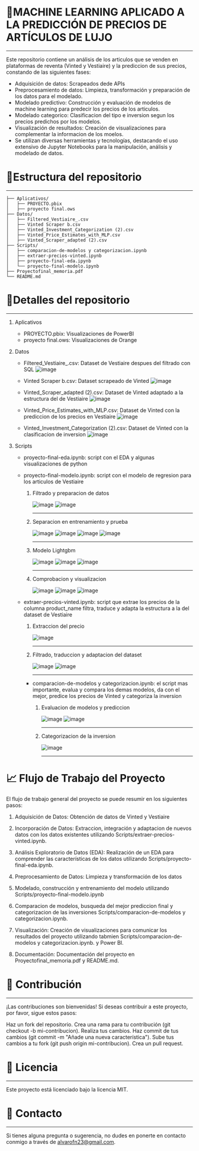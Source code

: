 # 👕MACHINE LEARNING APLICADO A LA PREDICCIÓN DE PRECIOS DE ARTÍCULOS DE LUJO
***

Este repositorio contiene un análisis de los articulos que se venden en plataformas de reventa (Vinted y Vestiaire) y la prediccion de sus precios, constando de las siguientes fases:

- Adquisición de datos: Scrapeados dede APIs
- Preprocesamiento de datos: Limpieza, transformación y preparación de los datos para el modelado.
- Modelado predictivo: Construcción y evaluación de modelos de machine learning para predecir los precios de los articulos.
- Modelado categorico: Clasificacion del tipo e inversion segun los precios predichos por los modelos.
- Visualización de resultados: Creación de visualizaciones para complementar la informacion de los moelos.
- Se utilizan diversas herramientas y tecnologías, destacando el uso extensivo de Jupyter Notebooks para la manipulación, análisis y modelado de datos.



# 📂Estructura del repositorio
---
```
├── Aplicativos/
│   ├── PROYECTO.pbix
│   ├── proyecto final.ows
├── Datos/
│   ├── Filtered_Vestiaire_.csv
│   ├── Vinted Scraper b.csv
│   ├── Vinted_Investment_Categorization (2).csv
│   ├── Vinted_Price_Estimates_with_MLP.csv
│   ├── Vinted_Scraper_adapted (2).csv
├── Scripts/
│   ├── comparacion-de-modelos y categorizacion.ipynb
│   ├── extraer-precios-vinted.ipynb
│   ├── proyecto-final-eda.ipynb
│   └── proyecto-final-modelo.ipynb
├── Proyectofinal_memoria.pdf
└── README.md
```

# 📂Detalles del repositorio
---
1. Aplicativos
   - PROYECTO.pbix: Visualizaciones de PowerBI
   - proyecto final.ows: Visualizaciones de Orange

2. Datos
   - Filtered_Vestiaire_.csv: Dataset de Vestiaire despues del filtrado con SQL
     ![image](https://github.com/user-attachments/assets/e1a0a2b8-24dc-46cf-b59e-bfd3259aa928)

   - Vinted Scraper b.csv: Dataset scrapeado de Vinted
     ![image](https://github.com/user-attachments/assets/c52abb9c-659c-497c-8f2c-9e3cdb83ad61)

   - Vinted_Scraper_adapted (2).csv: Dataset de Vinted adaptado a la estructura del de Vestiaire
     ![image](https://github.com/user-attachments/assets/a8984de4-ed0b-430d-aefb-fb9ae0a237a5)

   - Vinted_Price_Estimates_with_MLP.csv: Dataset de Vinted con la prediccion de los precios en Vestiaire
     ![image](https://github.com/user-attachments/assets/52b0ca3d-02f6-467a-883b-e1d3c9259456)

   - Vinted_Investment_Categorization (2).csv: Dataset de Vinted con la clasificacion de inversion
     ![image](https://github.com/user-attachments/assets/0f37df02-6d7c-4f75-9516-269445db9d86)

3. Scripts
   - proyecto-final-eda.ipynb: script con el EDA y algunas visualizaciones de python
     
   - proyecto-final-modelo.ipynb: script con el modelo de regresion para los articulos de Vestiaire
     
     1. Filtrado y preparacion de datos
        
        ![image](https://github.com/user-attachments/assets/ce5f37f3-a521-49b2-8c17-7d0d1e99f816)
        ![image](https://github.com/user-attachments/assets/7c695c7e-6ca3-4ea1-8c7b-a8f540576e2c)
  
        ---
        
     2. Separacion en entrenamiento y prueba
        
        ![image](https://github.com/user-attachments/assets/d93d9a6d-dd0e-44ae-aaec-d262dcd47357)
        ![image](https://github.com/user-attachments/assets/bbb0ed42-d969-4063-b5f3-d8d0d4b73bc6)
        ![image](https://github.com/user-attachments/assets/0a8e0bc7-7c39-482b-bfad-2fc14fc7630e)
        ![image](https://github.com/user-attachments/assets/cd1a2a00-3fe8-4a13-9e7d-73fca2dcce96)
  
        ---
     3. Modelo Lightgbm
        
        ![image](https://github.com/user-attachments/assets/9b533710-fe3f-4bdc-80dd-a965a652d9bd)
        ![image](https://github.com/user-attachments/assets/85f683da-ab91-4a84-ac06-2e5f5072981c)
        ![image](https://github.com/user-attachments/assets/64df2981-d5a7-4834-8423-7305a0ba1ccd)
  
        ---
     4. Comprobacion y visualizacion
        
        ![image](https://github.com/user-attachments/assets/93b7a120-5f55-4504-86a4-91159da02a7a)
        ![image](https://github.com/user-attachments/assets/e8ee334b-8edd-4f5a-88a1-5594fbf6596f)
        ![image](https://github.com/user-attachments/assets/7df28d9c-89e6-4db4-beef-8d215bf950e0)

   - extraer-precios-vinted.ipynb: script que extrae los precios de la columna product_name filtra, traduce y adapta la estructura a la del dataset de Vestiaire

     1. Extraccion del precio
        
        ![image](https://github.com/user-attachments/assets/fe8d200a-2abf-4d95-a556-5424c7a6a71a)
  
        ---

     2. Filtrado, traduccion y adaptacion del dataset
    
        ![image](https://github.com/user-attachments/assets/78cf91a8-86ab-4097-a073-615a87cf8bf8)
        ![image](https://github.com/user-attachments/assets/c05fdd95-5434-45d8-8624-1c925480730f)

        ---

     - comparacion-de-modelos y categorizacion.ipynb: el script mas importante, evalua y compara los demas modelos, da con el mejor, predice los precios de Vinted y categoriza la inversion

       1. Evaluacion de modelos y prediccion
          
          ![image](https://github.com/user-attachments/assets/4a94390f-e680-41dc-986f-3745968353ec)
          ![image](https://github.com/user-attachments/assets/47e0cda0-b0d1-4abf-a578-703f2f431722)

          ---

       2. Categorizacion de la inversion

          ![image](https://github.com/user-attachments/assets/7958c6a0-4772-4670-b581-1251aad63f43)
          
          ---

# 📈 Flujo de Trabajo del Proyecto


El flujo de trabajo general del proyecto se puede resumir en los siguientes pasos:

1. Adquisición de Datos: Obtención de datos de Vinted y Vestiaire
   
2. Incorporación de Datos: Extraccion, integración y adaptacion de nuevos datos con los datos existentes utilizando Scripts/extraer-precios-vinted.ipynb.
   
3. Análisis Exploratorio de Datos (EDA): Realización de un EDA para comprender las características de los datos utilizando Scripts/proyecto-final-eda.ipynb.
   
4. Preprocesamiento de Datos: Limpieza y transformación de los datos
   
5. Modelado, construcción y entrenamiento del modelo utilizando Scripts/proyecto-final-modelo.ipynb

6. Comparacion de modelos, busqueda del mejor prediccion final y categorizacion de las inversiones Scripts/comparacion-de-modelos y categorizacion.ipynb.

7. Visualización: Creación de visualizaciones para comunicar los resultados del proyecto utilizando tabmien Scripts/comparacion-de-modelos y categorizacion.ipynb. y Power BI.

8. Documentación: Documentación del proyecto en Proyectofinal_memoria.pdf y README.md.


# 🤝 Contribución
---
¡Las contribuciones son bienvenidas! Si deseas contribuir a este proyecto, por favor, sigue estos pasos:

Haz un fork del repositorio.
Crea una rama para tu contribución (git checkout -b mi-contribucion).
Realiza tus cambios.
Haz commit de tus cambios (git commit -m "Añade una nueva característica").
Sube tus cambios a tu fork (git push origin mi-contribucion).
Crea un pull request.

# 📄 Licencia
---
Este proyecto está licenciado bajo la licencia MIT.

# 📧 Contacto
---
Si tienes alguna pregunta o sugerencia, no dudes en ponerte en contacto conmigo a través de alvarofn23@gmail.com.







  




